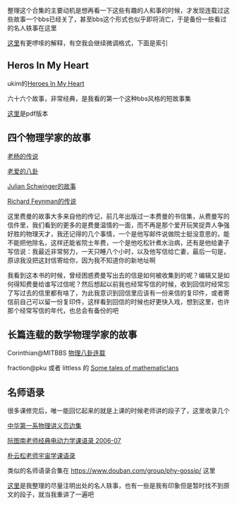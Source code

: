 整理这个合集的主要动机是想再看一下这些有趣的人和事的时候，才发现连载过这些故事一个bbs已经关了，甚至bbs这个形式也似乎即将消亡，于是备份一些看过的名人轶事在这里

[这里](https://github.com/chengchengcode/shulibaguaji/blob/master/note.md)有更啰嗦的解释，有空我会继续微调格式，下面是索引

Heros In My Heart
------

ukim的[Heroes In My Heart](https://github.com/chengchengcode/shulibaguaji/blob/master/HerosinMyHeart.md) 

六十六个故事，非常经典，是我看的第一个这种bbs风格的短故事集

[这里](https://github.com/chengchengcode/shulibagua/blob/master/heroes%20in%20my%20heart.pdf)是pdf版本

四个物理学家的故事
------

[老杨的传说](https://github.com/chengchengcode/shulibagua/blob/master/%E8%80%81%E6%9D%A8%E7%9A%84%E4%BC%A0%E8%AF%B4.md)

[老爱的八卦](https://github.com/chengchengcode/shulibagua/blob/master/%E8%80%81%E7%88%B1%E7%9A%84%E5%85%AB%E5%8D%A6.md)

[Julian Schwinger的故事](https://github.com/chengchengcode/shulibagua/blob/master/Julian%20Schwinger%E7%9A%84%E6%95%85%E4%BA%8B.md)

[Richard Feynman的传说](https://github.com/chengchengcode/shulibaguaji/blob/master/Richard%20Feynman%E7%9A%84%E4%BC%A0%E8%AF%B4.md)

这里费曼的故事大多来自他的传记，前几年出版过一本费曼的书信集，从费曼写的信件里，我们看到的更多的是费曼温情的一面，而不再是那个爱开玩笑捉弄人争强好胜的物理天才，我还记得的几个事情，一个是他写邮件说做院士挺没意思的，能不能把他除名，这样还能省院士年费，一个是他吃松针煮水治病，还有是他给妻子写信说：我最近非常努力，一天只睡八个小时，以及他写信给亡妻，最后一句是，原谅我没把这封信寄给你，因为我不知道你的新地址啊

我看到这本书的时候，曾经困惑费曼写出去的信是如何被收集到的呢？编辑又是如何得知费曼给谁写过信呢？然后想起以前我也经常写信的时候，收到回信时经常忘了写过去的信里都有啥了，为此我意识到回信里应该有一份来信的复印件，或者寄信前自己可以留一份复印件，这样看到回信的时候也好更快入戏，想到这里，也许那个经常写信的年代，也总会有备份的吧

长篇连载的数学物理学家的故事
------

Corinthian@MITBBS [物理八卦连载](https://github.com/chengchengcode/shulibaguaji/blob/master/%E7%89%A9%E7%90%86%E5%85%AB%E5%8D%A6%E8%BF%9E%E8%BD%BD.md)

fraction@pku 或者 littless 的 [Some tales of mathematic!ans](https://github.com/chengchengcode/shulibaguaji/blob/master/some%20tales%20of%20mathematic!ans.md)

名师语录
------

很多课修完后，唯一能回忆起来的就是上课的时候老师讲的段子了，这里收录几个

[中华第一系物理讲义页边集](https://github.com/chengchengcode/shulibagua/blob/master/%E4%B8%AD%E5%8D%8E%E7%AC%AC%E4%B8%80%E7%B3%BB%E7%89%A9%E7%90%86%E8%AE%B2%E4%B9%89%E9%A1%B5%E8%BE%B9%E9%9B%86.md)

[阮图南老师经典电动力学课语录 2006-07](https://mp.weixin.qq.com/s?__biz=MzI1NjQyNzI0OQ==&mid=2247486247&idx=1&sn=3772b1c9e6407a4878f02c880e2b2ee7&chksm=ea279eb9dd5017af33dd8b094d4360f3bcc2ecbfadb129cbd4340a238dc74eff35944c1f188d&token=1424209015&lang=zh_CN#rd)

[朴云松老师宇宙学课语录](https://mp.weixin.qq.com/s?__biz=MzI1NjQyNzI0OQ==&mid=2247483857&idx=1&sn=fe02675dd99395d56aa3ac34fbc6f447&chksm=ea27944fdd501d59d37a832a3e7b6d2f16be54970aea2c3cb77550442d6f383fd0bba8c75c2c&token=1424209015&lang=zh_CN#rd)

类似的名师语录合集在 https://www.douban.com/group/phy-gossip/ 这里

[这里](https://github.com/chengchengcode/shulibagua/blob/master/%E6%9C%9D%E8%8A%B1%E5%A4%95%E6%8B%BE.md)是我整理的尽量注明出处的名人轶事，也有一些是我有印象但是暂时找不到原文的段子，就当我重讲了一遍吧

